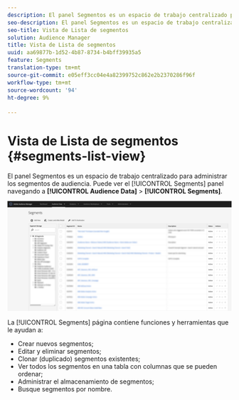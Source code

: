 ```yaml
---
description: El panel Segmentos es un espacio de trabajo centralizado para la administración de destinos.
seo-description: El panel Segmentos es un espacio de trabajo centralizado para la administración de destinos.
seo-title: Vista de Lista de segmentos
solution: Audience Manager
title: Vista de Lista de segmentos
uuid: aa69877b-1d52-4b87-8734-b4bff39935a5
feature: Segments
translation-type: tm+mt
source-git-commit: e05eff3cc04e4a82399752c862e2b2370286f96f
workflow-type: tm+mt
source-wordcount: '94'
ht-degree: 9%

---
```



# Vista de Lista de segmentos {#segments-list-view}

El panel [](https://bank.demdex.com/portal/Segments/SegmentBuilder.ddx#list) Segmentos es un espacio de trabajo centralizado para administrar los segmentos de audiencia. Puede ver el [!UICONTROL Segments] panel navegando a **[!UICONTROL Audience Data]** > **[!UICONTROL Segments]**.

![segmentos-panel](assets/segments-dashboard.png)

La [!UICONTROL Segments] página contiene funciones y herramientas que le ayudan a:

* Crear nuevos segmentos;
* Editar y eliminar segmentos;
* Clonar (duplicado) segmentos existentes;
* Ver todos los segmentos en una tabla con columnas que se pueden ordenar;
* Administrar el almacenamiento de segmentos;
* Busque segmentos por nombre.
